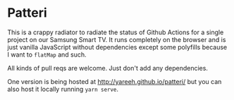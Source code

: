 # Patteri

This is a crappy radiator to radiate the status of Github Actions
for a single project on our Samsung Smart TV. It runs completely on
the browser and is just vanilla JavaScript without dependencies except
some polyfills because I want to `flatMap` and such.

All kinds of pull reqs are welcome. Just don't add any dependencies.

One version is being hosted at http://yareeh.github.io/patteri/ but you can also host
it locally running `yarn serve`.
